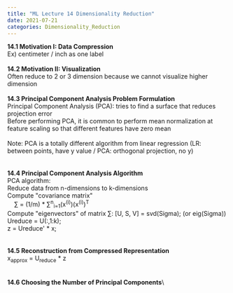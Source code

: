 ```yaml
---
title: "ML Lecture 14 Dimensionality Reduction"
date: 2021-07-21
categories: Dimensionality_Reduction
---
```

**14.1 Motivation I: Data Compression**\
Ex) centimeter / inch as one label\
\
**14.2 Motivation II: Visualization**\
Often reduce to 2 or 3 dimension because we cannot visualize higher dimension\
\
**14.3 Principal Component Analysis Problem Formulation**\
Principal Component Analysis (PCA): tries to find a surface that reduces projection error\
Before performing PCA, it is common to perform mean normalization at feature scaling so that different features have zero mean\
\
Note: PCA is a totally different algorithm from linear regression (LR: between points, have y value / PCA: orthogonal projection, no y)\
\
\
**14.4 Principal Component Analysis Algorithm**\
PCA algorithm:\
Reduce data from n-dimensions to k-dimensions\
Compute "covariance matrix"\
&nbsp; &nbsp; ∑ = (1/m) * ∑<sup>n</sup><sub>i=1</sub>(x<sup>(i)</sup>)(x<sup>(i)</sup>)<sup>T</sup>\
Compute "eigenvectors" of matrix ∑:
[U, S, V] = svd(Sigma); (or eig(Sigma))\
Ureduce = U(:,1:k);\
z = Ureduce' * x;\
\
\
**14.5 Reconstruction from Compressed Representation**\
x<sub>approx</sub> = U<sub>reduce</sub> * z\
\
\
**14.6 Choosing the Number of Principal Components**\
